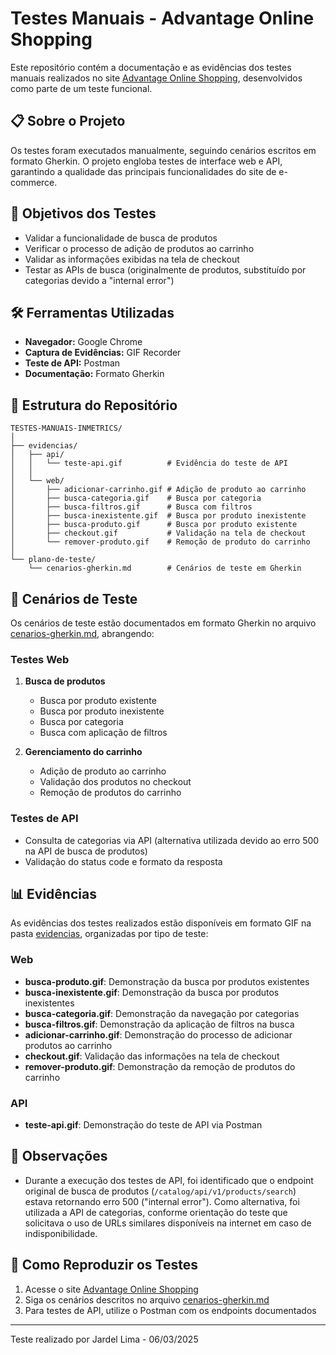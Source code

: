 # Testes Manuais - Advantage Online Shopping

Este repositório contém a documentação e as evidências dos testes manuais realizados no site [Advantage Online Shopping](https://advantageonlineshopping.com/), desenvolvidos como parte de um teste funcional.

## 📋 Sobre o Projeto

Os testes foram executados manualmente, seguindo cenários escritos em formato Gherkin. O projeto engloba testes de interface web e API, garantindo a qualidade das principais funcionalidades do site de e-commerce.

## 🎯 Objetivos dos Testes

- Validar a funcionalidade de busca de produtos
- Verificar o processo de adição de produtos ao carrinho
- Validar as informações exibidas na tela de checkout
- Testar as APIs de busca (originalmente de produtos, substituído por categorias devido a "internal error")

## 🛠️ Ferramentas Utilizadas

- **Navegador:** Google Chrome
- **Captura de Evidências:** GIF Recorder
- **Teste de API:** Postman
- **Documentação:** Formato Gherkin

## 📂 Estrutura do Repositório

```
TESTES-MANUAIS-INMETRICS/
│
├── evidencias/
│   ├── api/
│   │   └── teste-api.gif          # Evidência do teste de API
│   │
│   └── web/
│       ├── adicionar-carrinho.gif # Adição de produto ao carrinho
│       ├── busca-categoria.gif    # Busca por categoria
│       ├── busca-filtros.gif      # Busca com filtros
│       ├── busca-inexistente.gif  # Busca por produto inexistente
│       ├── busca-produto.gif      # Busca por produto existente
│       ├── checkout.gif           # Validação na tela de checkout
│       └── remover-produto.gif    # Remoção de produto do carrinho
│
└── plano-de-teste/
    └── cenarios-gherkin.md        # Cenários de teste em Gherkin
```

## 📝 Cenários de Teste

Os cenários de teste estão documentados em formato Gherkin no arquivo [cenarios-gherkin.md](./plano-de-teste/cenarios-gherkin.md), abrangendo:

### Testes Web
1. **Busca de produtos**
   - Busca por produto existente
   - Busca por produto inexistente
   - Busca por categoria
   - Busca com aplicação de filtros

2. **Gerenciamento do carrinho**
   - Adição de produto ao carrinho
   - Validação dos produtos no checkout
   - Remoção de produtos do carrinho

### Testes de API
- Consulta de categorias via API (alternativa utilizada devido ao erro 500 na API de busca de produtos)
- Validação do status code e formato da resposta

## 📊 Evidências

As evidências dos testes realizados estão disponíveis em formato GIF na pasta [evidencias](./evidencias/), organizadas por tipo de teste:

### Web
- **busca-produto.gif**: Demonstração da busca por produtos existentes
- **busca-inexistente.gif**: Demonstração da busca por produtos inexistentes
- **busca-categoria.gif**: Demonstração da navegação por categorias
- **busca-filtros.gif**: Demonstração da aplicação de filtros na busca
- **adicionar-carrinho.gif**: Demonstração do processo de adicionar produtos ao carrinho
- **checkout.gif**: Validação das informações na tela de checkout
- **remover-produto.gif**: Demonstração da remoção de produtos do carrinho

### API
- **teste-api.gif**: Demonstração do teste de API via Postman

## 📌 Observações

- Durante a execução dos testes de API, foi identificado que o endpoint original de busca de produtos (`/catalog/api/v1/products/search`) estava retornando erro 500 ("internal error"). Como alternativa, foi utilizada a API de categorias, conforme orientação do teste que solicitava o uso de URLs similares disponíveis na internet em caso de indisponibilidade.

## 🧪 Como Reproduzir os Testes

1. Acesse o site [Advantage Online Shopping](https://advantageonlineshopping.com/)
2. Siga os cenários descritos no arquivo [cenarios-gherkin.md](./plano-de-teste/cenarios-gherkin.md)
3. Para testes de API, utilize o Postman com os endpoints documentados

---

Teste realizado por Jardel Lima - 06/03/2025
